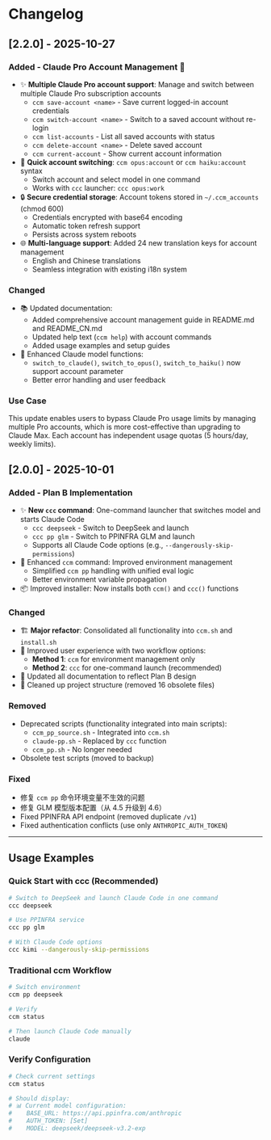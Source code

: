 # Changelog

## [2.2.0] - 2025-10-27

### Added - Claude Pro Account Management 🔐
- ✨ **Multiple Claude Pro account support**: Manage and switch between multiple Claude Pro subscription accounts
  - `ccm save-account <name>` - Save current logged-in account credentials
  - `ccm switch-account <name>` - Switch to a saved account without re-login
  - `ccm list-accounts` - List all saved accounts with status
  - `ccm delete-account <name>` - Delete saved account
  - `ccm current-account` - Show current account information
- 🚀 **Quick account switching**: `ccm opus:account` or `ccm haiku:account` syntax
  - Switch account and select model in one command
  - Works with `ccc` launcher: `ccc opus:work`
- 🔒 **Secure credential storage**: Account tokens stored in `~/.ccm_accounts` (chmod 600)
  - Credentials encrypted with base64 encoding
  - Automatic token refresh support
  - Persists across system reboots
- 🌐 **Multi-language support**: Added 24 new translation keys for account management
  - English and Chinese translations
  - Seamless integration with existing i18n system

### Changed
- 📚 Updated documentation:
  - Added comprehensive account management guide in README.md and README_CN.md
  - Updated help text (`ccm help`) with account commands
  - Added usage examples and setup guides
- 🔧 Enhanced Claude model functions:
  - `switch_to_claude()`, `switch_to_opus()`, `switch_to_haiku()` now support account parameter
  - Better error handling and user feedback

### Use Case
This update enables users to bypass Claude Pro usage limits by managing multiple Pro accounts, which is more cost-effective than upgrading to Claude Max. Each account has independent usage quotas (5 hours/day, weekly limits).

## [2.0.0] - 2025-10-01

### Added - Plan B Implementation
- ✨ **New `ccc` command**: One-command launcher that switches model and starts Claude Code
  - `ccc deepseek` - Switch to DeepSeek and launch
  - `ccc pp glm` - Switch to PPINFRA GLM and launch
  - Supports all Claude Code options (e.g., `--dangerously-skip-permissions`)
- 🔄 Enhanced `ccm` command: Improved environment management
  - Simplified `ccm pp` handling with unified eval logic
  - Better environment variable propagation
- 📦 Improved installer: Now installs both `ccm()` and `ccc()` functions

### Changed
- 🏗️ **Major refactor**: Consolidated all functionality into `ccm.sh` and `install.sh`
- 🎨 Improved user experience with two workflow options:
  - **Method 1**: `ccm` for environment management only
  - **Method 2**: `ccc` for one-command launch (recommended)
- 📝 Updated all documentation to reflect Plan B design
- 🧹 Cleaned up project structure (removed 16 obsolete files)

### Removed
- Deprecated scripts (functionality integrated into main scripts):
  - `ccm_pp_source.sh` - Integrated into `ccm.sh`
  - `claude-pp.sh` - Replaced by `ccc` function
  - `ccm_pp.sh` - No longer needed
- Obsolete test scripts (moved to backup)

### Fixed
- 修复 `ccm pp` 命令环境变量不生效的问题
- 修复 GLM 模型版本配置（从 4.5 升级到 4.6）
- Fixed PPINFRA API endpoint (removed duplicate `/v1`)
- Fixed authentication conflicts (use only `ANTHROPIC_AUTH_TOKEN`)

---

## Usage Examples

### Quick Start with ccc (Recommended)

```bash
# Switch to DeepSeek and launch Claude Code in one command
ccc deepseek

# Use PPINFRA service
ccc pp glm

# With Claude Code options
ccc kimi --dangerously-skip-permissions
```

### Traditional ccm Workflow

```bash
# Switch environment
ccm pp deepseek

# Verify
ccm status

# Then launch Claude Code manually
claude
```

### Verify Configuration

```bash
# Check current settings
ccm status

# Should display:
# 📊 Current model configuration:
#    BASE_URL: https://api.ppinfra.com/anthropic
#    AUTH_TOKEN: [Set]
#    MODEL: deepseek/deepseek-v3.2-exp
```
